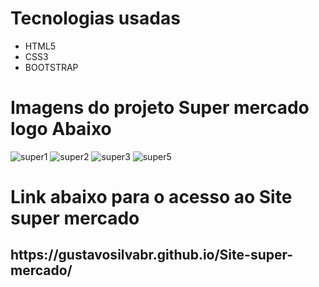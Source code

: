 
   # Tecnologias usadas 
   - HTML5
   - CSS3
   - BOOTSTRAP
   
   # Imagens do projeto Super mercado logo Abaixo
   
![super1](https://user-images.githubusercontent.com/79516858/177208029-592684c0-8eee-4d9e-8a1b-30575b1a5cf1.PNG)
![super2](https://user-images.githubusercontent.com/79516858/177208031-d555d4aa-2a45-4aeb-bf13-c77487d895f3.PNG)
![super3](https://user-images.githubusercontent.com/79516858/177208032-741f445f-03b7-416a-97e5-57fc60b39a37.PNG)
![super5](https://user-images.githubusercontent.com/79516858/177208033-6d5a6a8d-6e41-432f-8e31-dc242932b1fe.PNG)

   
   
# Link abaixo para o acesso ao Site super mercado 
<h2>https://gustavosilvabr.github.io/Site-super-mercado/</h2>
